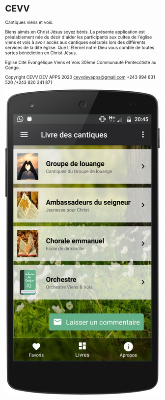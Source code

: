 # CEVV
Cantiques viens et vois.

Biens aimés en Christ Jésus soyez bénis.
La présente application est préalablement née du désir d\'aider les participants aux cultes de l\'église viens et vois à avoir accès aux cantiques exécutés lors des différents services de la dite église.
Que L\'Éternel notre Dieu vous comble de toutes sortes bénédiction en Christ Jésus.

Eglise Cité Évangélique Viens et Vois 30ème Communauté Pentecôtiste au Congo.

Copyright CEVV DEV APPS 2020
cevvdevapps@gmail.com 
+243 994 831 520 /+243 820 341 871

![](https://github.com/david14ka/CEVV/blob/master/screen/device-2019-04-16-204619.png)
